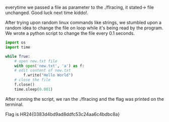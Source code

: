 everytime we passed a file as parameter to the ./flracing, it stated-> file unchanged. Good luck next time kiddo!.

After trying upon random linux commands like strings, we stumbled upon a random idea to change the file on loop while it's being read by the program. We wrote a python script to change the file every 0.1 seconds. 

```python
import os
import time

while True:
    # open new.txt file
    with open('new.txt', 'a') as f:
    # edit content of new.txt
        f.write("Hello World")
    # close the file
    f.close()
    time.sleep(0.001)
```

After running the script, we ran the ./flracing and the flag was printed on the terminal.

Flag is HR24{0383d4bd9ad8ddfc53c24aa6c4bdbc8a}
